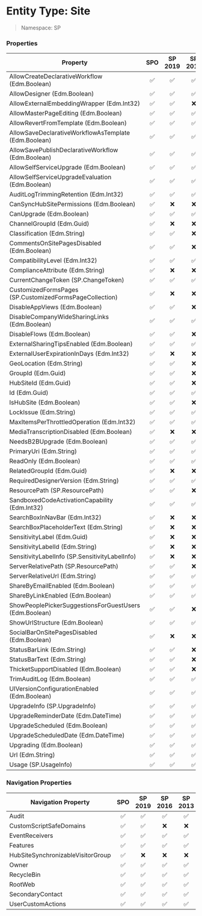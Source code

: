 # Entity Type: Site

> Namespace: SP

### Properties

Property | SPO | SP 2019 | SP 2016 | SP 2013
----------|:---:|:-------:|:-------:|:-------:
AllowCreateDeclarativeWorkflow (Edm.Boolean) | ✅ | ✅ | ✅ | ✅
AllowDesigner (Edm.Boolean) | ✅ | ✅ | ✅ | ✅
AllowExternalEmbeddingWrapper (Edm.Int32) | ✅ | ✅ | ❌ | ❌
AllowMasterPageEditing (Edm.Boolean) | ✅ | ✅ | ✅ | ✅
AllowRevertFromTemplate (Edm.Boolean) | ✅ | ✅ | ✅ | ✅
AllowSaveDeclarativeWorkflowAsTemplate (Edm.Boolean) | ✅ | ✅ | ✅ | ✅
AllowSavePublishDeclarativeWorkflow (Edm.Boolean) | ✅ | ✅ | ✅ | ✅
AllowSelfServiceUpgrade (Edm.Boolean) | ✅ | ✅ | ✅ | ✅
AllowSelfServiceUpgradeEvaluation (Edm.Boolean) | ✅ | ✅ | ✅ | ✅
AuditLogTrimmingRetention (Edm.Int32) | ✅ | ✅ | ✅ | ✅
CanSyncHubSitePermissions (Edm.Boolean) | ✅ | ❌ | ❌ | ❌
CanUpgrade (Edm.Boolean) | ✅ | ✅ | ✅ | ✅
ChannelGroupId (Edm.Guid) | ✅ | ❌ | ❌ | ❌
Classification (Edm.String) | ✅ | ✅ | ❌ | ❌
CommentsOnSitePagesDisabled (Edm.Boolean) | ✅ | ✅ | ❌ | ❌
CompatibilityLevel (Edm.Int32) | ✅ | ✅ | ✅ | ✅
ComplianceAttribute (Edm.String) | ✅ | ❌ | ❌ | ❌
CurrentChangeToken (SP.ChangeToken) | ✅ | ✅ | ✅ | ❌
CustomizedFormsPages (SP.CustomizedFormsPageCollection) | ✅ | ❌ | ❌ | ❌
DisableAppViews (Edm.Boolean) | ✅ | ✅ | ❌ | ❌
DisableCompanyWideSharingLinks (Edm.Boolean) | ✅ | ✅ | ✅ | ❌
DisableFlows (Edm.Boolean) | ✅ | ✅ | ❌ | ❌
ExternalSharingTipsEnabled (Edm.Boolean) | ✅ | ✅ | ✅ | ❌
ExternalUserExpirationInDays (Edm.Int32) | ✅ | ❌ | ❌ | ❌
GeoLocation (Edm.String) | ✅ | ✅ | ❌ | ❌
GroupId (Edm.Guid) | ✅ | ✅ | ❌ | ❌
HubSiteId (Edm.Guid) | ✅ | ✅ | ❌ | ❌
Id (Edm.Guid) | ✅ | ✅ | ✅ | ✅
IsHubSite (Edm.Boolean) | ✅ | ✅ | ❌ | ❌
LockIssue (Edm.String) | ✅ | ✅ | ✅ | ✅
MaxItemsPerThrottledOperation (Edm.Int32) | ✅ | ✅ | ✅ | ✅
MediaTranscriptionDisabled (Edm.Boolean) | ✅ | ❌ | ❌ | ❌
NeedsB2BUpgrade (Edm.Boolean) | ✅ | ✅ | ✅ | ❌
PrimaryUri (Edm.String) | ✅ | ✅ | ✅ | ✅
ReadOnly (Edm.Boolean) | ✅ | ✅ | ✅ | ✅
RelatedGroupId (Edm.Guid) | ✅ | ❌ | ❌ | ❌
RequiredDesignerVersion (Edm.String) | ✅ | ✅ | ✅ | ✅
ResourcePath (SP.ResourcePath) | ✅ | ✅ | ❌ | ❌
SandboxedCodeActivationCapability (Edm.Int32) | ✅ | ✅ | ✅ | ❌
SearchBoxInNavBar (Edm.Int32) | ✅ | ❌ | ❌ | ❌
SearchBoxPlaceholderText (Edm.String) | ✅ | ❌ | ❌ | ❌
SensitivityLabel (Edm.Guid) | ✅ | ❌ | ❌ | ❌
SensitivityLabelId (Edm.String) | ✅ | ❌ | ❌ | ❌
SensitivityLabelInfo (SP.SensitivityLabelInfo) | ✅ | ❌ | ❌ | ❌
ServerRelativePath (SP.ResourcePath) | ✅ | ✅ | ❌ | ❌
ServerRelativeUrl (Edm.String) | ✅ | ✅ | ✅ | ✅
ShareByEmailEnabled (Edm.Boolean) | ✅ | ✅ | ✅ | ❌
ShareByLinkEnabled (Edm.Boolean) | ✅ | ✅ | ✅ | ✅
ShowPeoplePickerSuggestionsForGuestUsers (Edm.Boolean) | ✅ | ✅ | ❌ | ❌
ShowUrlStructure (Edm.Boolean) | ✅ | ✅ | ✅ | ✅
SocialBarOnSitePagesDisabled (Edm.Boolean) | ✅ | ❌ | ❌ | ❌
StatusBarLink (Edm.String) | ✅ | ✅ | ❌ | ❌
StatusBarText (Edm.String) | ✅ | ✅ | ❌ | ❌
ThicketSupportDisabled (Edm.Boolean) | ✅ | ✅ | ❌ | ❌
TrimAuditLog (Edm.Boolean) | ✅ | ✅ | ✅ | ✅
UIVersionConfigurationEnabled (Edm.Boolean) | ✅ | ✅ | ✅ | ✅
UpgradeInfo (SP.UpgradeInfo) | ✅ | ✅ | ✅ | ✅
UpgradeReminderDate (Edm.DateTime) | ✅ | ✅ | ✅ | ✅
UpgradeScheduled (Edm.Boolean) | ✅ | ✅ | ✅ | ❌
UpgradeScheduledDate (Edm.DateTime) | ✅ | ✅ | ✅ | ❌
Upgrading (Edm.Boolean) | ✅ | ✅ | ✅ | ✅
Url (Edm.String) | ✅ | ✅ | ✅ | ✅
Usage (SP.UsageInfo) | ✅ | ✅ | ✅ | ✅

### Navigation Properties

Navigation Property | SPO | SP 2019 | SP 2016 | SP 2013
----------|:---:|:-------:|:-------:|:-------:
Audit | ✅ | ✅ | ✅ | ✅
CustomScriptSafeDomains | ✅ | ✅ | ❌ | ❌
EventReceivers | ✅ | ✅ | ✅ | ✅
Features | ✅ | ✅ | ✅ | ✅
HubSiteSynchronizableVisitorGroup | ✅ | ❌ | ❌ | ❌
Owner | ✅ | ✅ | ✅ | ✅
RecycleBin | ✅ | ✅ | ✅ | ✅
RootWeb | ✅ | ✅ | ✅ | ✅
SecondaryContact | ✅ | ✅ | ✅ | ✅
UserCustomActions | ✅ | ✅ | ✅ | ✅